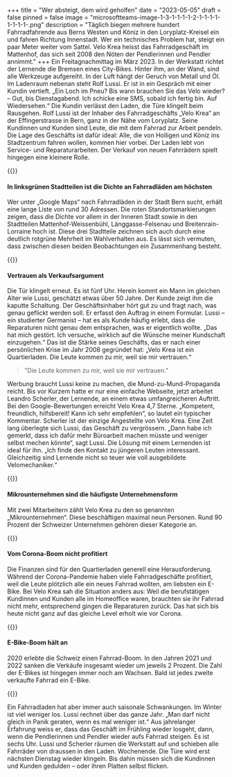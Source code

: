 +++
title = "Wer absteigt, dem wird geholfen"
date = "2023-05-05"
draft = false
pinned = false
image = "microsoftteams-image-1-3-1-1-1-1-2-1-1-1-1-1-1-1-1-.png"
description = "Täglich biegen mehrere hundert Fahrradfahrende aus Berns Westen und Köniz in den Loryplatz-Kreisel ein und fahren Richtung Innenstadt. Wer ein technisches Problem hat, steigt ein paar Meter weiter vom Sattel. Velo Krea heisst das Fahrradgeschäft im Mattenhof, das sich seit 2008 den Nöten der Pendlerinnen und Pendler annimmt."
+++
Ein Freitagnachmittag im März 2023. In der Werkstatt richtet der Lernende die Bremsen eines City-Bikes. Hinter ihm, an der Wand, sind alle Werkzeuge aufgereiht. In der Luft hängt der Geruch von Metall und Öl. Im Ladenraum nebenan steht Rolf Lussi. Er ist in ein Gespräch mit einer Kundin vertieft. „Ein Loch im Pneu? Bis wann brauchen Sie das Velo wieder? – Gut, bis Dienstagabend. Ich schicke eine SMS, sobald ich fertig bin. Auf Wiedersehen.“ Die Kundin verlässt den Laden, die Türe klingelt beim Rausgehen.
Rolf Lussi ist der Inhaber des Fahrradgeschäfts „Velo Krea“ an der Effingerstrasse in Bern, ganz in der Nähe vom Loryplatz. Seine Kundinnen und Kunden sind Leute, die mit dem Fahrrad zur Arbeit pendeln. Die Lage des Geschäfts ist dafür ideal: Alle, die von Holligen und Köniz ins Stadtzentrum fahren wollen, kommen hier vorbei. Der Laden lebt von Service- und Reparaturarbeiten. Der Verkauf von neuen Fahrrädern spielt hingegen eine kleinere Rolle.

{{<box>}}

#### In linksgrünen Stadtteilen ist die Dichte an Fahrradläden am höchsten

Wer unter „Google Maps“ nach Fahrradläden in der Stadt Bern sucht, erhält eine lange Liste von rund 30 Adressen. Die roten Standortsmarkierungen zeigen, dass die Dichte vor allem in der Inneren Stadt sowie in den Stadtteilen Mattenhof-Weissenbühl, Länggasse-Felsenau und Breitenrain-Lorraine hoch ist. Diese drei Stadtteile zeichnen sich auch durch eine deutlich rotgrüne Mehrheit im Wahlverhalten aus. Es lässt sich vermuten, dass zwischen diesen beiden Beobachtungen ein Zusammenhang besteht.

{{</box>}}

#### Vertrauen als Verkaufsargument

Die Tür klingelt erneut. Es ist fünf Uhr. Herein kommt ein Mann im gleichen Alter wie Lussi, geschätzt etwas über 50 Jahre. Der Kunde zeigt ihm die kaputte Schaltung. Der Geschäftsinhaber hört gut zu und fragt nach, was genau geflickt werden soll. Er erfasst den Auftrag in einem Formular.
Lussi – ein studierter Germanist – hat es als Kunde häufig erlebt, dass die Reparaturen nicht genau dem entsprachen, was er eigentlich wollte. „Das hat mich gestört. Ich versuche, wirklich auf die Wünsche meiner Kundschaft einzugehen.“ Das ist die Stärke seines Geschäfts, das er nach einer persönlichen Krise im Jahr 2008 gegründet hat: „Velo Krea ist ein Quartierladen. Die Leute kommen zu mir, weil sie mir vertrauen.“



> "Die Leute kommen zu mir, weil sie mir vertrauen."


Werbung braucht Lussi keine zu machen, die Mund-zu-Mund-Propaganda reicht. Bis vor Kurzem hatte er nur eine einfache Webseite, jetzt arbeitet Leandro Scherler, der Lernende, an einem etwas umfangreicheren Auftritt. Bei den Google-Bewertungen erreicht Velo Krea 4,7 Sterne. „Kompetent, freundlich, hilfsbereit! Kann ich sehr empfehlen“, so lautet ein typischer Kommentar.
Scherler ist der einzige Angestellte von Velo Krea. Eine Zeit lang überlegte sich Lussi, das Geschäft zu vergrössern. „Dann habe ich gemerkt, dass ich dafür mehr Büroarbeit machen müsste und weniger selbst mechen könnte“, sagt Lussi. Die Lösung mit einem Lernenden ist ideal für ihn. „Ich finde den Kontakt zu jüngeren Leuten interessant. Gleichzeitig sind Lernende nicht so teuer wie voll ausgebildete Velomechaniker.“

{{<box>}}

#### Mikrounternehmen sind die häufigste Unternehmensform

Mit zwei Mitarbeitern zählt Velo Krea zu den so genannten „Mikrounternehmen“. Diese beschäftigen maximal neun Personen. Rund 90 Prozent der Schweizer Unternehmen gehören dieser Kategorie an.

{{</box>}}

#### Vom Corona-Boom nicht profitiert

Die Finanzen sind für den Quartierladen generell eine Herausforderung. Während der Corona-Pandemie haben viele Fahrradgeschäfte profitiert, weil die Leute plötzlich alle ein neues Fahrrad wollten, am liebsten ein E-Bike. Bei Velo Krea sah die Situation anders aus: Weil die berufstätigen Kundinnen und Kunden alle im Homeoffice waren, brauchten sie ihr Fahrrad nicht mehr, entsprechend gingen die Reparaturen zurück. Das hat sich bis heute nicht ganz auf das gleiche Level erholt wie vor Corona.

{{<box>}}

#### E-Bike-Boom hält an

2020 erlebte die Schweiz einen Fahrrad-Boom. In den Jahren 2021 und 2022 sanken die Verkäufe insgesamt wieder um jeweils 2 Prozent. Die Zahl der E-Bikes ist hingegen immer noch am Wachsen. Bald ist jedes zweite verkaufte Fahrrad ein E-Bike.

{{</box>}}

Ein Fahrradladen hat aber immer auch saisonale Schwankungen. Im Winter ist viel weniger los. Lussi rechnet über das ganze Jahr. „Man darf nicht gleich in Panik geraten, wenn es mal weniger ist.“ Aus jahrelanger Erfahrung weiss er, dass das Geschäft im Frühling wieder losgeht, dann, wenn die Pendlerinnen und Pendler wieder aufs Fahrrad steigen.
Es ist sechs Uhr. Lussi und Scherler räumen die Werkstatt auf und schieben alle Fahrräder von draussen in den Laden. Wochenende. Die Türe wird erst nächsten Dienstag wieder klingeln. Bis dahin müssen sich die Kundinnen und Kunden gedulden – oder ihren Platten selbst flicken.